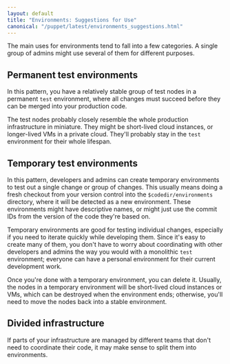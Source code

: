 ```yaml
---
layout: default
title: "Environments: Suggestions for Use"
canonical: "/puppet/latest/environments_suggestions.html"
---
```


[adrien_blog]: http://puppetlabs.com/blog/git-workflow-and-puppet-environments
[directory_environments]: ./environments.html

The main uses for environments tend to fall into a few categories. A single group of admins might use several of them for different purposes.

## Permanent test environments

In this pattern, you have a relatively stable group of test nodes in a permanent `test` environment, where all changes must succeed before they can be merged into your production code.

The test nodes probably closely resemble the whole production infrastructure in miniature. They might be short-lived cloud instances, or longer-lived VMs in a private cloud. They'll probably stay in the `test` environment for their whole lifespan.

## Temporary test environments

In this pattern, developers and admins can create temporary environments to test out a single change or group of changes. This usually means doing a fresh checkout from your version control into the `$codedir/environments` directory, where it will be detected as a new environment. These environments might have descriptive names, or might just use the commit IDs from the version of the code they're based on.

Temporary environments are good for testing individual changes, especially if you need to iterate quickly while developing them. Since it's easy to create many of them, you don't have to worry about coordinating with other developers and admins the way you would with a monolithic `test` environment; everyone can have a personal environment for their current development work.

Once you're done with a temporary environment, you can delete it. Usually, the nodes in a temporary environment will be short-lived cloud instances or VMs, which can be destroyed when the environment ends; otherwise, you'll need to move the nodes back into a stable environment.


## Divided infrastructure

If parts of your infrastructure are managed by different teams that don't need to coordinate their code, it may make sense to split them into environments.
